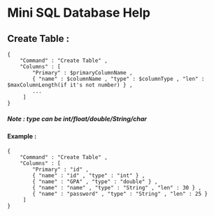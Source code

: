 # Mini SQL Database Help
## Create Table :
```
{
    "Command" : "Create Table" ,
    "Columns" : [
        "Primary" : $primaryColumnName ,
        { "name" : $columnName , "type" : $columnType , "len" : $maxColumnLength(if it's not number) } ,
        ...
     ]
}
```
##### Note : type can be int/float/double/String/char

#### Example :
```
{
    "Command" : "Create Table" ,
    "Columns" : [
        "Primary" : "id" ,
        { "name" : "id" , "type" : "int" } ,
        { "name" : "GPA" , "type" : "double" } ,
        { "name" : "name" , "type" : "String" , "len" : 30 } ,
        { "name" : "password" , "type" : "String" , "len" : 25 }
     ]
}
```
